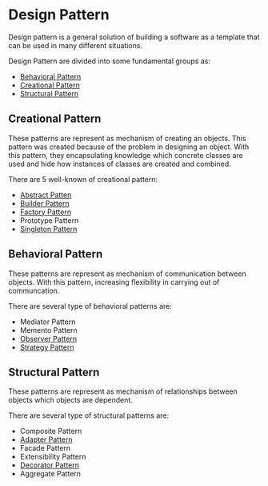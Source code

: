 # Design Pattern
Design pattern is a general solution of building a software as a template that can be used in many different situations.

Design Pattern are divided into some fundamental groups as:
 - [Behavioral Pattern](https://github.com/wliam06/design-patterns/tree/master/Behavioral%20Pattern)
 - [Creational Pattern](https://github.com/wliam06/design-patterns/tree/master/Creational%20Pattern)
 - [Structural Pattern](https://github.com/wliam06/design-patterns/tree/master/Structural%20Pattern)

## Creational Pattern
These patterns are represent as mechanism of creating an objects. This pattern was created because of the problem in designing an object. With this pattern, they encapsulating knowledge which concrete classes are used and hide how instances of classes are created and combined.

There are 5 well-known of creational pattern:
 - [Abstract Patten](https://github.com/wliam06/design-patterns/tree/master/Creational%20Pattern/AbstractPattern)
 - [Builder Pattern](https://github.com/wliam06/design-patterns/tree/master/Creational%20Pattern/BuilderPattern)
 - [Factory Pattern](https://github.com/wliam06/design-patterns/tree/master/Creational%20Pattern/FactoryPattern)
 - Prototype Pattern
 - [Singleton Pattern](https://github.com/wliam06/design-patterns/tree/master/Creational%20Pattern/SingletonPattern)

## Behavioral Pattern
These patterns are represent as mechanism of communication between objects. With this pattern, increasing flexibility in carrying out of communcation.

There are several type of behavioral patterns are:
 - Mediator Pattern
 - Memento Pattern
 - [Observer Pattern](https://github.com/wliam06/design-patterns/tree/master/Behavioral%20Pattern/ObserverPattern)
 - [Strategy Pattern](https://github.com/wliam06/design-patterns/tree/master/Behavioral%20Pattern/StrategyPattern)


## Structural Pattern
These patterns are represent as mechanism of relationships between objects which objects are dependent. 

There are several type of structural patterns are:
 - Composite Pattern
 - [Adapter Pattern](https://github.com/wliam06/design-patterns/tree/master/Structural%20Pattern/AdapterPattern)
 - Facade Pattern
 - Extensibility Pattern
 - [Decorator Pattern](https://github.com/wliam06/design-patterns/tree/master/Structural%20Pattern/DecoratorPattern)
 - Aggregate Pattern

